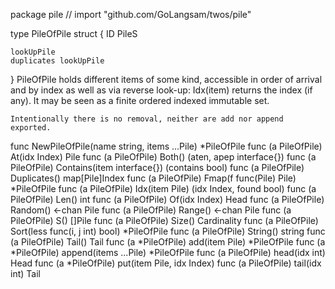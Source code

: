 package pile // import "github.com/GoLangsam/twos/pile"

type PileOfPile struct {
	ID
	PileS

	lookUpPile
	duplicates lookUpPile
}
    PileOfPile holds different items of some kind, accessible in order of
    arrival and by index as well as via reverse look-up: Idx(item) returns the
    index (if any). It may be seen as a finite ordered indexed immutable set.

    Intentionally there is no removal, neither are add nor append exported.


func NewPileOfPile(name string, items ...Pile) *PileOfPile
func (a PileOfPile) At(idx Index) Pile
func (a PileOfPile) Both() (aten, apep interface{})
func (a PileOfPile) Contains(item interface{}) (contains bool)
func (a PileOfPile) Duplicates() map[Pile]Index
func (a PileOfPile) Fmap(f func(Pile) Pile) *PileOfPile
func (a PileOfPile) Idx(item Pile) (idx Index, found bool)
func (a PileOfPile) Len() int
func (a PileOfPile) Of(idx Index) Head
func (a PileOfPile) Random() <-chan Pile
func (a PileOfPile) Range() <-chan Pile
func (a PileOfPile) S() []Pile
func (a PileOfPile) Size() Cardinality
func (a PileOfPile) Sort(less func(i, j int) bool) *PileOfPile
func (a PileOfPile) String() string
func (a PileOfPile) Tail() Tail
func (a *PileOfPile) add(item Pile) *PileOfPile
func (a *PileOfPile) append(items ...Pile) *PileOfPile
func (a PileOfPile) head(idx int) Head
func (a *PileOfPile) put(item Pile, idx Index)
func (a PileOfPile) tail(idx int) Tail
